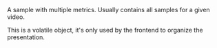 A sample with multiple metrics.
Usually contains all samples for a given video.

This is a volatile object, it's only used by the frontend to organize the presentation.